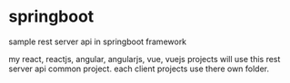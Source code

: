 # springboot
sample rest server api in springboot framework

my react, reactjs, angular, angularjs, vue, vuejs projects will use this rest server api common project.
each client projects use there own folder.

